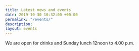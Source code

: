 ```yaml
---
title: Latest news and events
date: 2019-10-30 10:32:00 +00:00
permalink: "/events/"
description: 
layout: events
---
```


We are open for drinks and Sunday lunch 12noon to 4.00 p.m.